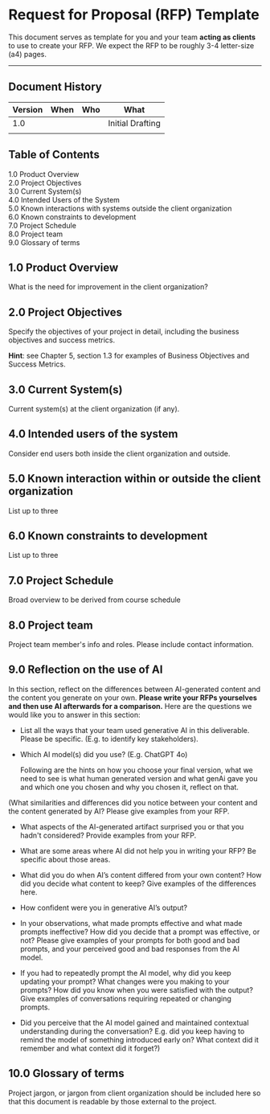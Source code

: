 # Request for Proposal (RFP) Template
This document serves as template for you and your team **acting as clients** to use to create your RFP. We expect the RFP to be roughly 3-4 letter-size (a4) pages.

---
## Document History
| **Version** | **When** | **Who** | **What**         |
|-------------|----------|---------|------------------|
| 1.0         |          |         | Initial Drafting |
|             |          |         |                  |

## Table of Contents
1.0 Product Overview \
2.0 Project Objectives \
3.0 Current System(s) \
4.0 Intended Users of the System \
5.0 Known interactions with systems outside the client organization \
6.0 Known constraints to development \
7.0 Project Schedule \
8.0 Project team \
9.0 Glossary of terms 


## 1.0 Product Overview
What is the need for improvement in the client organization?

## 2.0 Project Objectives
Specify the objectives of your project in detail, including the business objectives and success metrics. 

**Hint**: see Chapter 5, section 1.3 for examples of Business Objectives and Success Metrics. 

## 3.0 Current System(s)
Current system(s) at the client organization (if any).

## 4.0 Intended users of the system
Consider end users both inside the client organization and outside. 

## 5.0 Known interaction within or outside the client organization
List up to three

## 6.0 Known constraints to development
List up to three

## 7.0 Project Schedule
Broad overview to be derived from course schedule

## 8.0 Project team
Project team member's info and roles. Please include contact information. 

## 9.0 Reflection on the use of AI
In this section, reflect on the differences between AI-generated content and the content you generate on your own. **Please write your RFPs yourselves and then use AI afterwards for a comparison.** Here are the questions we would like you to answer in this section: 

- List all the ways that your team used generative AI in this deliverable. Please be specific. (E.g. to identify key stakeholders). 


- Which AI model(s) did you use? (E.g. ChatGPT 4o)

  Following are the hints on how you choose your final version, what we need to see is what human generated version and what genAi gave you and which one you chosen and why you chosen it, reflect on that.

(What similarities and differences did you notice between your content and the content generated by AI? Please give examples from your RFP. 

- What aspects of the AI-generated artifact surprised you or that you hadn't considered? Provide examples from your RFP. 

- What are some areas where AI did not help you in writing your RFP? Be specific about those areas. 

- What did you do when AI’s content differed from your own content? How did you decide what content to keep? Give examples of the differences here. 

- How confident were you in generative AI’s output? 

- In your observations, what made prompts  effective and what made prompts ineffective? How did you decide that a prompt was effective, or not? Please give examples of your prompts for both good and bad prompts, and your perceived good and bad responses from the AI model. 

- If you had to repeatedly prompt the AI model, why did you keep updating your prompt? What changes were you making to your prompts? How did you know when you were satisfied with the output? Give examples of conversations requiring repeated or changing prompts. 

- Did you perceive that the AI model gained and maintained contextual understanding during the conversation? E.g. did you keep having to remind the model of something introduced early on? What context did it remember and what context did it forget?)



## 10.0 Glossary of terms
Project jargon, or jargon from client organization should be included here so that this document is readable 
by those external to the project.
